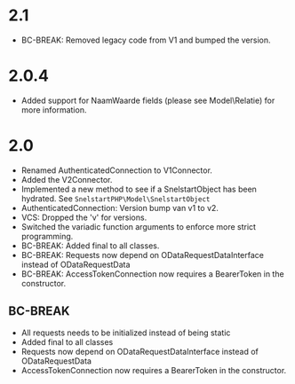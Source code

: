 # 2.1
- BC-BREAK: Removed legacy code from V1 and bumped the version.

# 2.0.4
- Added support for NaamWaarde fields (please see Model\Relatie) for more information.

# 2.0
- Renamed AuthenticatedConnection to V1Connector.
- Added the V2Connector.
- Implemented a new method to see if a SnelstartObject has been hydrated. See ``SnelstartPHP\Model\SnelstartObject``
- AuthenticatedConnection: Version bump van v1 to v2.
- VCS: Dropped the 'v' for versions.
- Switched the variadic function arguments to enforce more strict programming.
- BC-BREAK: Added final to all classes.
- BC-BREAK: Requests now depend on ODataRequestDataInterface instead of ODataRequestData
- BC-BREAK: AccessTokenConnection now requires a BearerToken in the constructor.

## BC-BREAK
- All requests needs to be initialized instead of being static
- Added final to all classes
- Requests now depend on ODataRequestDataInterface instead of ODataRequestData
- AccessTokenConnection now requires a BearerToken in the constructor.